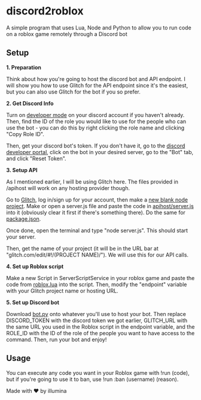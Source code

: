 # discord2roblox
A simple program that uses Lua, Node and Python to allow you to run code on a roblox game remotely through a Discord bot


## Setup

**1. Preparation**

Think about how you're going to host the discord bot and API endpoint. I will show you how to use Glitch for the API endpoint since it's the easiest, but you can also use Glitch for the bot if you so prefer.

**2. Get Discord Info**

Turn on [developer mode](https://beebom.com/how-enable-disable-developer-mode-discord/) on your discord account if you haven't already. Then, find the ID of the role you would like to use for the people who can use the bot - you can do this by right clicking the role name and clicking "Copy Role ID".

Then, get your discord bot's token. If you don't have it, go to the [discord developer portal](https://discord.com/developers/applications), click on the bot in your desired server, go to the "Bot" tab, and click "Reset Token".

**3. Setup API**

As I mentioned earlier, I will be using Glitch here. The files provided in /apihost will work on any hosting provider though.

Go to [Glitch](https://glitch.com), log in/sign up for your account, then make a [new blank node project](https://glitch.com/edit/#!/remix/glitch-blank-node). Make or open a server.js file and paste the code in [apihost/server.js](https://github.com/illumina0001/discord2roblox/blob/main/apihost/server.js) into it (obviously clear it first if there's something there). Do the same for [package.json](https://github.com/illumina0001/discord2roblox/blob/main/apihost/package.json).

Once done, open the terminal and type "node server.js". This should start your server.

Then, get the name of your project (it will be in the URL bar at "glitch.com/edit/#!/(PROJECT NAME)/"). We will use this for our API calls.

**4. Set up Roblox script**

Make a new Script in ServerScriptService in your roblox game and paste the code from [roblox.lua](https://github.com/illumina0001/discord2roblox/blob/main/roblox.lua) into the script. Then, modify the "endpoint" variable with your Glitch project name or hosting URL.

**5. Set up Discord bot**

Download [bot.py](https://github.com/illumina0001/discord2roblox/blob/main/bot.py) onto whatever you'll use to host your bot. Then replace DISCORD_TOKEN with the discord token we got earlier, GLITCH_URL with the same URL you used in the Roblox script in the endpoint variable, and the ROLE_ID with the ID of the role of the people you want to have access to the command. Then, run your bot and enjoy!

## Usage
You can execute any code you want in your Roblox game with !run (code), but if you're going to use it to ban, use !run :ban (username) (reason).

Made with ❤️ by illumina
